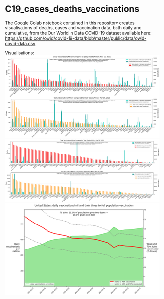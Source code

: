 # C19_cases_deaths_vaccinations
The Google Colab notebook contained in this repository creates visualisations of deaths, cases and vaccination data, both daily and cumulative, from the Our World In Data COVID-19 dataset available here: https://github.com/owid/covid-19-data/blob/master/public/data/owid-covid-data.csv

Visualisations:
![Daily](https://github.com/babsyco/C19_cases_deaths_vaccinations/blob/main/daily_vaccine_vs_deaths_per_capita.png)
![Cumulative](https://github.com/babsyco/C19_cases_deaths_vaccinations/blob/main/cumulative_vaccine_vs_deaths_per_capita.png)
![time_to_HI](https://github.com/babsyco/C19_cases_deaths_vaccinations/blob/main/Times_to_HI_United%20States.png)

